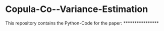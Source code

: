 # Copula-Co--Variance-Estimation
This repository contains the Python-Code for the paper:  ****************  
